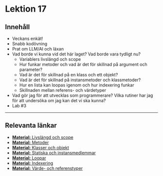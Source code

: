 # Lektion 17

## Innehåll

* Veckans enkät!
* Snabb kodövning
* Prat om LLM/AI och läxan
* Vad borde vi kunna vid det här laget? Vad borde vara tydligt nu?
    * Variablers livslängd och scope
    * Hur funkar metoder och vad är det för skillnad på argument och parameter?
    * Vad är det för skillnad på en klass och ett objekt?
    * Vad är det för skillnad på instansmetoder och klassmetoder?
    * Hur en lista kan loopas igenom och hur indexering funkar
    * Skillnaden mellan referens- och värdetyper
* Vad gör jag för att utvecklas som programmerare? Vilka rutiner har jag för att undersöka om jag kan det vi ska kunna?
* Lab #3

---

## Relevanta länkar

* [**Material:** Livslängd och scope](../../../../material/cs/syntax/codeblocks.md)
* [**Material:** Metoder](../../../../material/cs/basics/methods.md)
* [**Material:** Klasser och objekt](../../../../material/cs/oop/classes.md)
* [**Material:** Statiska och instansmedlemmar](../../../../material/cs/oop/static.md)
* [**Material:** Loopar](../../../../material/cs/basics/iteration.md)
* [**Material:** Indexering](../../../../material/cs/basics/array.md)
* [**Material:** Värde- och referenstyper](../../../../material/cs/oop/types.md)